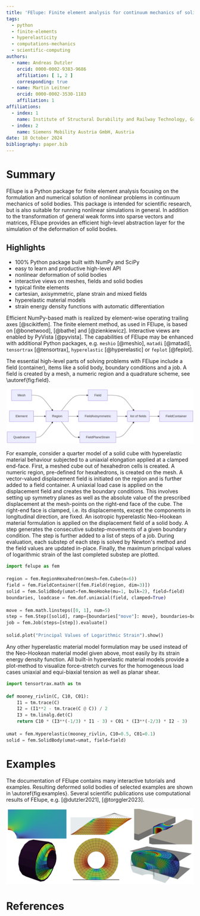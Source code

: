 ```yaml
---
title: 'FElupe: Finite element analysis for continuum mechanics of solid bodies'
tags:
  - python
  - finite-elements
  - hyperelasticity
  - computations-mechanics
  - scientific-computing
authors:
  - name: Andreas Dutzler
    orcid: 0000-0002-9383-9686
    affiliation: [ 1, 2 ]
    corresponding: true
  - name: Martin Leitner
    orcid: 0000-0002-3530-1183
    affiliation: 1
affiliations:
  - index: 1
    name: Institute of Structural Durability and Railway Technology, Graz University of Technology, Austria
  - index: 2
    name: Siemens Mobility Austria GmbH, Austria
date: 18 October 2024
bibliography: paper.bib
---
```


# Summary
FElupe is a Python package for finite element analysis focusing on the formulation and numerical solution of nonlinear problems in continuum mechanics of solid bodies. This package is intended for scientific research, but is also suitable for running nonlinear simulations in general. In addition to the transformation of general weak forms into sparse vectors and matrices, FElupe provides an efficient high-level abstraction layer for the simulation of the deformation of solid bodies.

## Highlights
- 100% Python package built with NumPy and SciPy
- easy to learn and productive high-level API
- nonlinear deformation of solid bodies
- interactive views on meshes, fields and solid bodies
- typical finite elements
- cartesian, axisymmetric, plane strain and mixed fields
- hyperelastic material models
- strain energy density functions with automatic differentiation

Efficient NumPy-based math is realized by element-wise operating trailing axes [@scikitfem]. The finite element method, as used in FElupe, is based on [@bonetwood], [@bathe] and [@zienkiewicz]. Interactive views are enabled by PyVista [@pyvista]. The capabilities of FElupe may be enhanced with additional Python packages, e.g. `meshio` [@meshio], `matadi` [@matadi], `tensortrax` [@tensortrax], `hyperelastic` [@hyperelastic] or `feplot` [@feplot].

The essential high-level parts of solving problems with FElupe include a field (container), items like a solid body, boundary conditions and a job. A field is created by a mesh, a numeric region and a quadrature scheme, see \autoref{fig:field}.

![Schematic representation of classes to create a region, fields and a field container.\label{fig:field}](scheme-field.png)

For example, consider a quarter model of a solid cube with hyperelastic material behaviour subjected to a uniaxial elongation applied at a clamped end-face. First, a meshed cube out of hexahedron cells is created. A numeric region, pre-defined for hexahedrons, is created on the mesh. A vector-valued displacement field is initiated on the region and is further added to a field container. A uniaxial load case is applied on the displacement field and creates the boundary conditions. This involves setting up symmetry planes as well as the absolute value of the prescribed displacement at the mesh-points on the right-end face of the cube. The right-end face is clamped, i.e. its displacements, except the components in longitudinal direction, are fixed. An isotropic hyperelastic Neo-Hookean material formulation is applied on the displacement field of a solid body. A step generates the consecutive substep-movements of a given boundary condition. The step is further added to a list of steps of a job. During evaluation, each substep of each step is solved by Newton's method and the field values are updated in-place. Finally, the maximum principal values of logarithmic strain of the last completed substep are plotted.

```python
import felupe as fem

region = fem.RegionHexahedron(mesh=fem.Cube(n=6))
field = fem.FieldContainer([fem.Field(region, dim=3)])
solid = fem.SolidBody(umat=fem.NeoHooke(mu=1, bulk=2), field=field)
boundaries, loadcase = fem.dof.uniaxial(field, clamped=True)

move = fem.math.linsteps([0, 1], num=5)
step = fem.Step([solid], ramp={boundaries["move"]: move}, boundaries=boundaries)
job = fem.Job(steps=[step]).evaluate()

solid.plot("Principal Values of Logarithmic Strain").show()
```

Any other hyperelastic material model formulation may be used instead of the Neo-Hookean material model given above, most easily by its strain energy density function. All built-in hyperelastic material models provide a plot-method to visualize force-stretch curves for the homogeneous load cases uniaxial and equi-biaxial tension as well as planar shear.

```python
import tensortrax.math as tm

def mooney_rivlin(C, C10, C01):
    I1 = tm.trace(C)
    I2 = (I1**2 - tm.trace(C @ C)) / 2
    I3 = tm.linalg.det(C)
    return C10 * (I3**(-1/3) * I1 - 3) + C01 * (I3**(-2/3) * I2 - 3)

umat = fem.Hyperelastic(mooney_rivlin, C10=0.5, C01=0.1)
solid = fem.SolidBody(umat=umat, field=field)
```

# Examples
The documentation of FElupe contains many interactive tutorials and examples. Resulting deformed solid bodies of selected examples are shown in \autoref{fig:examples}. Several scientific publications use computational results of FElupe, e.g. [@dutzler2021], [@torggler2023].

![Equivalent stress distribution of a plate with a hole (top left). Shear-loaded hyperelastic block (top middle). Endurable cycles obtained by local stresses (top right). Multiaxially loaded rubber bushing (bottom left). Rotating rubber wheel on a frictionless contact (bottom middle). A hyperelastic solid with frictionless rigid contacts (bottom right).\label{fig:examples}](examples.png)

# References

